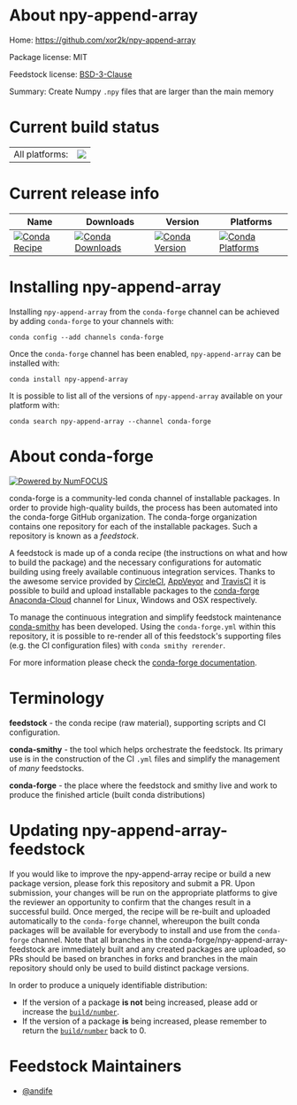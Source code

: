 About npy-append-array
======================

Home: https://github.com/xor2k/npy-append-array

Package license: MIT

Feedstock license: [BSD-3-Clause](https://github.com/conda-forge/npy-append-array-feedstock/blob/master/LICENSE.txt)

Summary: Create Numpy `.npy` files that are larger than the main memory

Current build status
====================


<table><tr><td>All platforms:</td>
    <td>
      <a href="https://dev.azure.com/conda-forge/feedstock-builds/_build/latest?definitionId=10968&branchName=master">
        <img src="https://dev.azure.com/conda-forge/feedstock-builds/_apis/build/status/npy-append-array-feedstock?branchName=master">
      </a>
    </td>
  </tr>
</table>

Current release info
====================

| Name | Downloads | Version | Platforms |
| --- | --- | --- | --- |
| [![Conda Recipe](https://img.shields.io/badge/recipe-npy--append--array-green.svg)](https://anaconda.org/conda-forge/npy-append-array) | [![Conda Downloads](https://img.shields.io/conda/dn/conda-forge/npy-append-array.svg)](https://anaconda.org/conda-forge/npy-append-array) | [![Conda Version](https://img.shields.io/conda/vn/conda-forge/npy-append-array.svg)](https://anaconda.org/conda-forge/npy-append-array) | [![Conda Platforms](https://img.shields.io/conda/pn/conda-forge/npy-append-array.svg)](https://anaconda.org/conda-forge/npy-append-array) |

Installing npy-append-array
===========================

Installing `npy-append-array` from the `conda-forge` channel can be achieved by adding `conda-forge` to your channels with:

```
conda config --add channels conda-forge
```

Once the `conda-forge` channel has been enabled, `npy-append-array` can be installed with:

```
conda install npy-append-array
```

It is possible to list all of the versions of `npy-append-array` available on your platform with:

```
conda search npy-append-array --channel conda-forge
```


About conda-forge
=================

[![Powered by NumFOCUS](https://img.shields.io/badge/powered%20by-NumFOCUS-orange.svg?style=flat&colorA=E1523D&colorB=007D8A)](http://numfocus.org)

conda-forge is a community-led conda channel of installable packages.
In order to provide high-quality builds, the process has been automated into the
conda-forge GitHub organization. The conda-forge organization contains one repository
for each of the installable packages. Such a repository is known as a *feedstock*.

A feedstock is made up of a conda recipe (the instructions on what and how to build
the package) and the necessary configurations for automatic building using freely
available continuous integration services. Thanks to the awesome service provided by
[CircleCI](https://circleci.com/), [AppVeyor](https://www.appveyor.com/)
and [TravisCI](https://travis-ci.com/) it is possible to build and upload installable
packages to the [conda-forge](https://anaconda.org/conda-forge)
[Anaconda-Cloud](https://anaconda.org/) channel for Linux, Windows and OSX respectively.

To manage the continuous integration and simplify feedstock maintenance
[conda-smithy](https://github.com/conda-forge/conda-smithy) has been developed.
Using the ``conda-forge.yml`` within this repository, it is possible to re-render all of
this feedstock's supporting files (e.g. the CI configuration files) with ``conda smithy rerender``.

For more information please check the [conda-forge documentation](https://conda-forge.org/docs/).

Terminology
===========

**feedstock** - the conda recipe (raw material), supporting scripts and CI configuration.

**conda-smithy** - the tool which helps orchestrate the feedstock.
                   Its primary use is in the construction of the CI ``.yml`` files
                   and simplify the management of *many* feedstocks.

**conda-forge** - the place where the feedstock and smithy live and work to
                  produce the finished article (built conda distributions)


Updating npy-append-array-feedstock
===================================

If you would like to improve the npy-append-array recipe or build a new
package version, please fork this repository and submit a PR. Upon submission,
your changes will be run on the appropriate platforms to give the reviewer an
opportunity to confirm that the changes result in a successful build. Once
merged, the recipe will be re-built and uploaded automatically to the
`conda-forge` channel, whereupon the built conda packages will be available for
everybody to install and use from the `conda-forge` channel.
Note that all branches in the conda-forge/npy-append-array-feedstock are
immediately built and any created packages are uploaded, so PRs should be based
on branches in forks and branches in the main repository should only be used to
build distinct package versions.

In order to produce a uniquely identifiable distribution:
 * If the version of a package **is not** being increased, please add or increase
   the [``build/number``](https://conda.io/docs/user-guide/tasks/build-packages/define-metadata.html#build-number-and-string).
 * If the version of a package **is** being increased, please remember to return
   the [``build/number``](https://conda.io/docs/user-guide/tasks/build-packages/define-metadata.html#build-number-and-string)
   back to 0.

Feedstock Maintainers
=====================

* [@andife](https://github.com/andife/)

